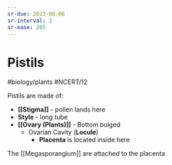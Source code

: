 ```yaml
---
sr-due: 2023-08-06
sr-interval: 3
sr-ease: 265
---
```


# Pistils
#biology/plants #NCERT/12 

Pistils are made of:
- **[[Stigma]]** - pollen lands here
- **Style** - long tube
- **[[Ovary (Plants)]]** - Bottom bulged
	- Ovarian Cavity (**Locule**)
		- **Placenta** is located inside here

The [[Megasporangium]] are attached to the placenta
